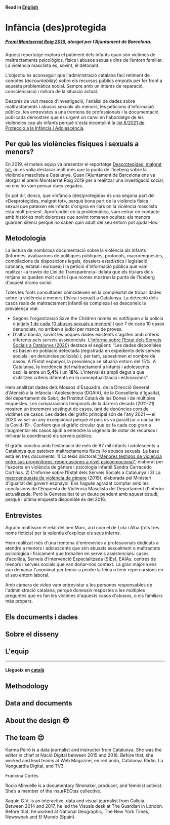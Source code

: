 #### Read in [English](https://github.com/fndvit/infancia-desprotegida/#read-in-english)


# Infància (des)protegida

##### [Premi Montserrat Roig 2019](https://www.barcelona.cat/infobarcelona/ca/tema/ajuntament/premis-montserrat-roig-2019-al-periodisme-i-la-comunicacio-social_1011372.html), atorgat per l’Ajuntament de Barcelona.

Aquest reportatge explora el patiment dels infants quan són víctimes de maltractaments psicològics, físics i abusos sexuals dins de l’entorn familiar. La violència masclista és, sovint, el detonant.

L'objectiu és aconseguir que l'administració catalana faci retiment de comptes (*accountability*) sobre els recursos públics emprats per fer front a aquesta problemàtica social. 
Sempre amb un interès de reparació, conscienciació i millora de la situació actual.

Després de vuit mesos d'investigació, l'anàlisi de dades sobre maltractaments i abusos sexuals als menors, les peticions d'informació pública, 
les entrevistes a una trentena de professionals i la documentació publicada demostren que és urgent un canvi en l'abordatge de les violències cap als infants 
perquè s'està incomplint la [llei 8/2021 de Protecció a la Infància i Adolescència](https://www.boe.es/buscar/act.php?id=BOE-A-2021-9347).

## Per què les violències físiques i sexuals a menors?
En 2019, el mateix equip va presentar el reportatge [Desprotegides, malgrat tot](http://desprotegides.cat/), on es volia destacar 
molt més que la punta de l'iceberg sobre la violència masclista a Catalunya. Quan l'Ajuntament de Barcelona ens va atorgar el premi Montserrat Roig 2019 per a realitzar una investigació social, no ens ho vam pensar dues vegades. 

Es pot dir, doncs, que «Infància (des)protegida» és una segona part del «Desprotegides, malgrat tot», perquè bona part de la violència física i sexual que pateixen els infants s'origina en llars on la violència masclista està molt present. Aprofundint en la problemàtica, vam entrar en contacte amb històries molt doloroses que sovint romanen ocultes: els menors guarden silenci perquè no saben quin adult del seu entorn pot ajudar-los.

## Metodologia
La lectura de nombrosa documentació sobre la violència als infants (Informes, avaluacions de polítiques públiques, protocols, macroenquestes, compilacions de disposicions legals, dossiers estadístics i legislació catalana, estatal i europea) i la petició d'informació pública que vam realitzar –a través de Llei de Transparència– delata que els titulars dels mitjans es queden molt curts i que només mostren la punta de l'iceberg d'aquest drama social. 

Totes les fonts consultades coincideixen en la complexitat de trobar dades sobre la violència a menors (física i sexual) a Catalunya. La detecció dels casos reals de maltractament infantil és complexa i es desconeix la prevalença real. 

* Segons l'organització Save the Children només es notifiquen a la policia o jutjats [1 de cada 10 abusos sexuals a menors!](https://www.savethechildren.es/sites/default/files/imce/docs/sota-el-mateix-sostre-web-doble.pdf) I que 7 de cada 10 casos denunciats, no arriben a judici per manca de proves.
* D'altra banda, sovint les poques dades existents s'agafen amb criteris diferents pels serveis assistencials. L’[Informe sobre l’Estat dels Serveis Socials a Catalunya (2020)](https://dretssocials.gencat.cat/web/.content/03ambits_tematics/15serveissocials/sistema_catala_serveis_socials/documents/informe_estat_serveis_socials/Informe-sobre-lestat-dels-serveis-socials-2020.pdf) destaca el següent: “Les dades disponibles es basen en població detectada (registrada en expedients dels serveis socials i en denúncies policials) i, per tant, subestimen el nombre de casos. A l’Estat espanyol, la prevalença se situaria entorn del 15%. A Catalunya, la incidència del maltractament a infants i adolescents oscil·la entre un **5,4%** i un **18%**. L’interval és ampli degut a que s’utilitzen criteris diferents en la conceptualització i estimacions”.

Hem analitzat dades dels Mossos d'Esquadra, de la Direcció General d'Atenció a la Infància i Adolescència (DGAIA), de la Conselleria d'Igualtat, del departament de Salut, de l’Institut Català de les Dones i de múltiples enquestes. Les comparacions temporals de la darrera dècada (2011-21) mostren un increment sostingut de casos, tant de denúncies com de víctimes de casos. Les dades del gràfic principal són de l'any 2021 — el 2020 va ser un any excepcional perquè el país es va paralitzar a causa de la Covid-19-. Confiem que el gràfic circular que es fa cada cop gran a l'augmentar els casos ajudi a entendre la urgència de dotar de recursos i millorar la coordinació els serveis públics. 

El gràfic conclou amb l'estimació de més de 87 mil infants i adolescents a Catalunya que pateixen maltractaments físics i/o abusos sexuals. La base està en tres documents: 1) La tesis doctoral:["Menores testigos de violencia entre sus progenitores: repercusiones a nivel psicoemocional"](https://violenciagenero.igualdad.gob.es/va/violenciaEnCifras/estudios/Tesis/estudios/Tesis5_Menores_Testigos_Violencia.htm), elaborat per l'experta en violència de gènere i psicologia infantil Sandra Carracedo Cortiñas. 2) L'Informe sobre l’Estat dels Serveis Socials a Catalunya i 3) La [macroenquesta de violència de gènere](https://violenciagenero.igualdad.gob.es/violenciaEnCifras/macroencuesta2015/Macroencuesta2019/home.htm) (2019), elaborada pel Ministeri d'Igualtat del govern espnayol. 
Ens hagués agradat comptar amb les conclusions de l'Enquesta de Violència Masclista del Departament d'Interior actualitzada. Però la Generealitat té un deute pendent amb aquest estudi, perquè l'última enquesta disponible és del 2016.  

## Entrevistes

Agraïm moltíssim el relat del nen Marc, així com el de Lola i Alba (tots tres noms ficticis) per la valentia d'explicar els seus inferns.  

Hem realitzat més d'una trentena d'entrevistes a professionals dedicats a atendre a menors i adolescents que són abusats sexualment o maltractats psicològica i físicament que treballen en serveis assistencials: cases d’acollida, Serveis d’Intervenció Especialitzada (SIEs), EAIAs, centres de menors i serveis socials que van donar-nos context. La gran majoria ens van demanar l'anonimat per temor a perdre la feina o tenir repercursions en el seu entorn laboral. 

Amb càmera de vídeo vam entrevistar a les persones responsables de l'administració catalana, perquè donessin respostes a les múltiples preguntes que es fan les víctimes d'aquests casos d'abusos, o els familiars més propers.

## Els documents i dades

## Sobre el disseny

## L'equip

---

#### Llegueix en [català](https://github.com/fndvit/infancia-desprotegida/blob/main/README.md) 

## Methodology
  
## Data and documents

## About the design 😎  
## The team 😍

Karma Peiró is a data journalist and instructor from Catalunya. She was the editor in chief at Nació Digital between 2015 and 2018. Before that, she worked and lead teams at Web Magazine, en.red.ando, Catalunya Ràdio, La Vanguardia Digital, and TV3.

Francina Cortés


Rocío Minvielle is a documentary filmmaker, producer, and feminist activist. She’s a member of the insurRECtas collective.


Xaquín G.V. is an interactive, data and visual journalist from Galicia. Between 2014 and 2017, he led the Visuals desk at The Guardian in London. Before that, he worked at National Geographic, The New York Times, Newsweek and El Mundo (Spain).



